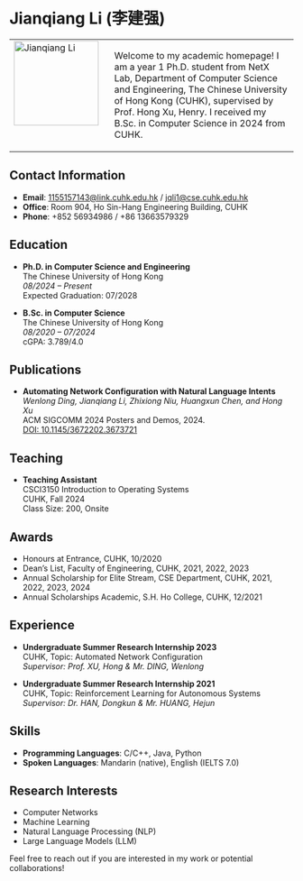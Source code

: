 # Jianqiang Li (李建强)

<table>
  <tr>
    <td style="vertical-align: top; width: 150px;">
      <img src="path/to/your/photo.jpg" alt="Jianqiang Li" width="150">
    </td>
    <td style="vertical-align: top; padding-left: 20px;">
      <p>Welcome to my academic homepage! I am a year 1 Ph.D. student from NetX Lab, Department of Computer Science and Engineering, The Chinese University of Hong Kong (CUHK), supervised by Prof. Hong Xu, Henry. I received my B.Sc. in Computer Science in 2024 from CUHK.</p>
    </td>
  </tr>
</table>

## Contact Information

- **Email**: [1155157143@link.cuhk.edu.hk](mailto:1155157143@link.cuhk.edu.hk) / [jqli1@cse.cuhk.edu.hk](mailto:jqli1@cse.cuhk.edu.hk)
- **Office**: Room 904, Ho Sin-Hang Engineering Building, CUHK
- **Phone**: +852 56934986 / +86 13663579329

## Education

- **Ph.D. in Computer Science and Engineering**  
  The Chinese University of Hong Kong  
  *08/2024 – Present*  
  Expected Graduation: 07/2028

- **B.Sc. in Computer Science**  
  The Chinese University of Hong Kong  
  *08/2020 – 07/2024*  
  cGPA: 3.789/4.0

## Publications

- **Automating Network Configuration with Natural Language Intents**  
  *Wenlong Ding, Jianqiang Li, Zhixiong Niu, Huangxun Chen, and Hong Xu*  
  ACM SIGCOMM 2024 Posters and Demos, 2024.  
  [DOI: 10.1145/3672202.3673721](https://doi.org/10.1145/3672202.3673721)

## Teaching

- **Teaching Assistant**  
  CSCI3150 Introduction to Operating Systems  
  CUHK, Fall 2024  
  Class Size: 200, Onsite

## Awards

- Honours at Entrance, CUHK, 10/2020
- Dean’s List, Faculty of Engineering, CUHK, 2021, 2022, 2023
- Annual Scholarship for Elite Stream, CSE Department, CUHK, 2021, 2022, 2023, 2024
- Annual Scholarships Academic, S.H. Ho College, CUHK, 12/2021

## Experience

- **Undergraduate Summer Research Internship 2023**  
  CUHK, Topic: Automated Network Configuration  
  *Supervisor: Prof. XU, Hong & Mr. DING, Wenlong*

- **Undergraduate Summer Research Internship 2021**  
  CUHK, Topic: Reinforcement Learning for Autonomous Systems  
  *Supervisor: Dr. HAN, Dongkun & Mr. HUANG, Hejun*

## Skills

- **Programming Languages**: C/C++, Java, Python
- **Spoken Languages**: Mandarin (native), English (IELTS 7.0)

## Research Interests

- Computer Networks
- Machine Learning
- Natural Language Processing (NLP)
- Large Language Models (LLM)

Feel free to reach out if you are interested in my work or potential collaborations!

